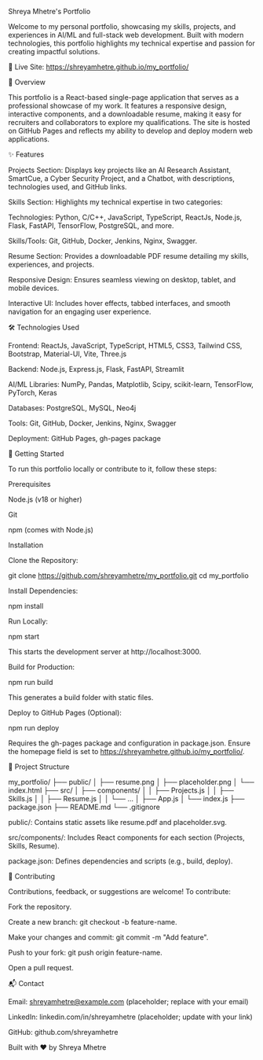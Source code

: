 Shreya Mhetre's Portfolio

Welcome to my personal portfolio, showcasing my skills, projects, and experiences in AI/ML and full-stack web development. Built with modern technologies, this portfolio highlights my technical expertise and passion for creating impactful solutions.

🔗 Live Site: https://shreyamhetre.github.io/my_portfolio/

📖 Overview

This portfolio is a React-based single-page application that serves as a professional showcase of my work. It features a responsive design, interactive components, and a downloadable resume, making it easy for recruiters and collaborators to explore my qualifications. The site is hosted on GitHub Pages and reflects my ability to develop and deploy modern web applications.

✨ Features





Projects Section: Displays key projects like an AI Research Assistant, SmartCue, a Cyber Security Project, and a Chatbot, with descriptions, technologies used, and GitHub links.



Skills Section: Highlights my technical expertise in two categories:





Technologies: Python, C/C++, JavaScript, TypeScript, ReactJs, Node.js, Flask, FastAPI, TensorFlow, PostgreSQL, and more.



Skills/Tools: Git, GitHub, Docker, Jenkins, Nginx, Swagger.



Resume Section: Provides a downloadable PDF resume detailing my skills, experiences, and projects.



Responsive Design: Ensures seamless viewing on desktop, tablet, and mobile devices.



Interactive UI: Includes hover effects, tabbed interfaces, and smooth navigation for an engaging user experience.

🛠️ Technologies Used





Frontend: ReactJs, JavaScript, TypeScript, HTML5, CSS3, Tailwind CSS, Bootstrap, Material-UI, Vite, Three.js



Backend: Node.js, Express.js, Flask, FastAPI, Streamlit



AI/ML Libraries: NumPy, Pandas, Matplotlib, Scipy, scikit-learn, TensorFlow, PyTorch, Keras



Databases: PostgreSQL, MySQL, Neo4j



Tools: Git, GitHub, Docker, Jenkins, Nginx, Swagger



Deployment: GitHub Pages, gh-pages package

🚀 Getting Started

To run this portfolio locally or contribute to it, follow these steps:

Prerequisites





Node.js (v18 or higher)



Git



npm (comes with Node.js)

Installation





Clone the Repository:

git clone https://github.com/shreyamhetre/my_portfolio.git
cd my_portfolio



Install Dependencies:

npm install



Run Locally:

npm start





This starts the development server at http://localhost:3000.



Build for Production:

npm run build





This generates a build folder with static files.



Deploy to GitHub Pages (Optional):

npm run deploy





Requires the gh-pages package and configuration in package.json. Ensure the homepage field is set to https://shreyamhetre.github.io/my_portfolio/.

📂 Project Structure

my_portfolio/
├── public/
│   ├── resume.png
│   ├── placeholder.png
│   └── index.html
├── src/
│   ├── components/
│   │   ├── Projects.js
│   │   ├── Skills.js
│   │   ├── Resume.js
│   │   └── ...
│   ├── App.js
│   └── index.js
├── package.json
├── README.md
└── .gitignore





public/: Contains static assets like resume.pdf and placeholder.svg.



src/components/: Includes React components for each section (Projects, Skills, Resume).



package.json: Defines dependencies and scripts (e.g., build, deploy).

🤝 Contributing

Contributions, feedback, or suggestions are welcome! To contribute:





Fork the repository.



Create a new branch: git checkout -b feature-name.



Make your changes and commit: git commit -m "Add feature".



Push to your fork: git push origin feature-name.



Open a pull request.

📬 Contact





Email: shreyamhetre@example.com (placeholder; replace with your email)



LinkedIn: linkedin.com/in/shreyamhetre (placeholder; update with your link)



GitHub: github.com/shreyamhetre



Built with ❤️ by Shreya Mhetre
